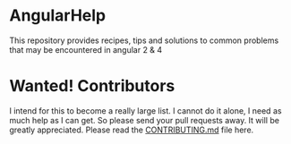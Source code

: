 # AngularHelp
This repository provides recipes, tips and solutions to common problems that may be encountered in angular 2 &amp; 4

# Wanted! Contributors

I intend for this to become a really large list. I cannot do it alone, I need as much help as I can get. So please send your pull requests away. It will be greatly appreciated. Please read the [CONTRIBUTING.md](https://github.com/gate3/AngularHelp/blob/master/CONTRIBUTING.md) file here.